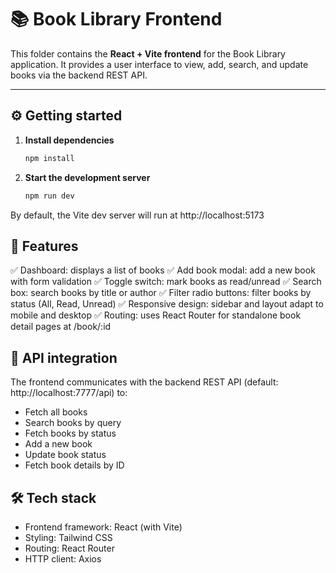 # 📚 Book Library Frontend

This folder contains the **React + Vite frontend** for the Book Library application. It provides a user interface to view, add, search, and update books via the backend REST API.

---

## ⚙️ Getting started

1. **Install dependencies**  
   ```bash
   npm install
   ```
2. **Start the development server**
   ```bash
   npm run dev
   ```
By default, the Vite dev server will run at http://localhost:5173

## 🚀 Features
✅ Dashboard: displays a list of books
✅ Add book modal: add a new book with form validation
✅ Toggle switch: mark books as read/unread
✅ Search box: search books by title or author
✅ Filter radio buttons: filter books by status (All, Read, Unread)
✅ Responsive design: sidebar and layout adapt to mobile and desktop
✅ Routing: uses React Router for standalone book detail pages at /book/:id

## 🔗 API integration
The frontend communicates with the backend REST API (default: http://localhost:7777/api) to:
- Fetch all books
- Search books by query
- Fetch books by status
- Add a new book
- Update book status
- Fetch book details by ID

## 🛠️ Tech stack
- Frontend framework: React (with Vite)
- Styling: Tailwind CSS
- Routing: React Router
- HTTP client: Axios
